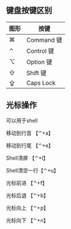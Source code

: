 ## 键盘按键区别

| 图形 | 按键       |
| ---- | ---------- |
| ⌘    | Command 键 |
| ⌃    | Control 键 |
| ⌥    | Option 键  |
| ⇧    | Shift 键   |
| ⇪    | Caps Lock  |



## 光标操作

可以用于shell

移动到行首	【⌃+a】

移动到行尾	【⌃+e】

Shell清屏		【⌃+l】

Shell清空一行【⌃+u】

光标前进		【⌃+f】

光标后退		【⌃+b】

光标向上		【⌃+p】

光标向下		【⌃+n】





